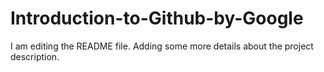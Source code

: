 # Introduction-to-Github-by-Google

I am editing the README file. Adding some more details about the project description.

